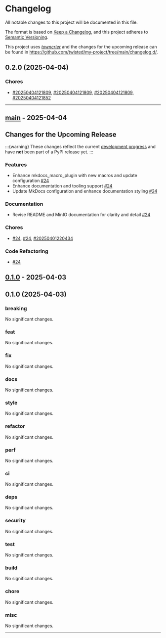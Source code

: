 # Changelog

All notable changes to this project will be documented in this file.

The format is based on [Keep a Changelog](https://keepachangelog.com/en/1.0.0/), and this project adheres to [Semantic Versioning](https://semver.org/spec/v2.0.0.html).

This project uses [*towncrier*](https://towncrier.readthedocs.io/) and the changes for the upcoming release can be found in <https://github.com/twisted/my-project/tree/main/changelog.d/>.

<!-- towncrier release notes start -->

## 0.2.0 (2025-04-04)

### Chores

- [#20250404121809](https://github.com/bossjones/codegen-lab/pull/20250404121809), [#20250404121809](https://github.com/bossjones/codegen-lab/pull/20250404121809), [#20250404121809](https://github.com/bossjones/codegen-lab/pull/20250404121809), [#20250404121852](https://github.com/bossjones/codegen-lab/pull/20250404121852)

---
## [main](https://github.com/bossjones/codegen-lab/tree/main) - 2025-04-04

## Changes for the Upcoming Release

:::{warning}
These changes reflect the current [development progress](https://github.com/bossjones/codegen-lab/tree/main) and have **not** been part of a PyPI release yet.
:::


### Features

- Enhance mkdocs_macro_plugin with new macros and update configuration
  [#24](https://github.com/bossjones/codegen-lab/pull/24)
- Enhance documentation and tooling support
  [#24](https://github.com/bossjones/codegen-lab/pull/24)
- Update MkDocs configuration and enhance documentation styling
  [#24](https://github.com/bossjones/codegen-lab/pull/24)


### Documentation

- Revise README and MinIO documentation for clarity and detail
  [#24](https://github.com/bossjones/codegen-lab/pull/24)


### Chores

-
  [#24](https://github.com/bossjones/codegen-lab/pull/24),
  [#24](https://github.com/bossjones/codegen-lab/pull/24),
  [#20250401220434](https://github.com/bossjones/codegen-lab/pull/20250401220434)


### Code Refactoring

-
  [#24](https://github.com/bossjones/codegen-lab/pull/24)

## [0.1.0](https://github.com/bossjones/codegen-lab/tree/0.1.0) - 2025-04-03

## 0.1.0 (2025-04-03)

### breaking


No significant changes.

### feat


No significant changes.

### fix


No significant changes.

### docs


No significant changes.

### style


No significant changes.

### refactor


No significant changes.

### perf


No significant changes.

### ci


No significant changes.

### deps


No significant changes.

### security


No significant changes.

### test


No significant changes.

### build


No significant changes.

### chore


No significant changes.

### misc


No significant changes.

---
